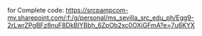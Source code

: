for Complete code: https://srcpampcom-my.sharepoint.com/:f:/g/personal/ms_sevilla_src_edu_ph/Egg9-2rLwrZPgBFz8nuF8DkBlYBbh_6ZpOb2xc0OXjGFmA?e=7u6KYX
